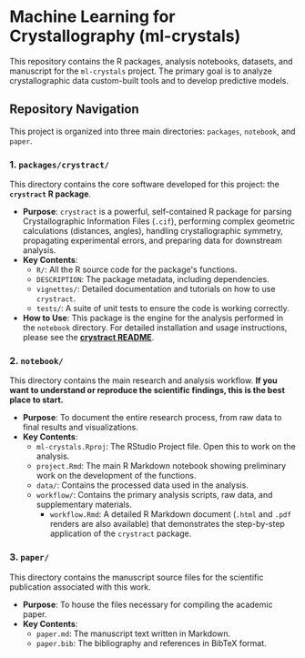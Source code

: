 # Machine Learning for Crystallography (ml-crystals)

This repository contains the R packages, analysis notebooks, datasets, and manuscript for the `ml-crystals`  project. The primary goal is to analyze crystallographic data custom-built tools and to develop predictive models.

## Repository Navigation

This project is organized into three main directories: `packages`, `notebook`, and `paper`.

### 1. `packages/crystract/`

This directory contains the core software developed for this project: the **`crystract` R package**.

*   **Purpose**: `crystract` is a powerful, self-contained R package for parsing Crystallographic Information Files (`.cif`), performing complex geometric calculations (distances, angles), handling crystallographic symmetry, propagating experimental errors, and preparing data for downstream analysis.
*   **Key Contents**:
    *   `R/`: All the R source code for the package's functions.
    *   `DESCRIPTION`: The package metadata, including dependencies.
    *   `vignettes/`: Detailed documentation and tutorials on how to use `crystract`.
    *   `tests/`: A suite of unit tests to ensure the code is working correctly.
*   **How to Use**: This package is the engine for the analysis performed in the `notebook` directory. For detailed installation and usage instructions, please see the **[crystract README](./packages/crystract/README.md)**.

### 2. `notebook/`

This directory contains the main research and analysis workflow. **If you want to understand or reproduce the scientific findings, this is the best place to start.**

*   **Purpose**: To document the entire research process, from raw data to final results and visualizations.
*   **Key Contents**:
    *   `ml-crystals.Rproj`: The RStudio Project file. Open this to work on the analysis.
    *   `project.Rmd`: The main R Markdown notebook showing preliminary work on the development of the functions.
    *   `data/`: Contains the processed data used in the analysis.
    *   `workflow/`: Contains the primary analysis scripts, raw data, and supplementary materials.
        *   `workflow.Rmd`: A detailed R Markdown document (`.html` and `.pdf` renders are also available) that demonstrates the step-by-step application of the `crystract` package.
### 3. `paper/`

This directory contains the manuscript source files for the scientific publication associated with this work.

*   **Purpose**: To house the files necessary for compiling the academic paper.
*   **Key Contents**:
    *   `paper.md`: The manuscript text written in Markdown.
    *   `paper.bib`: The bibliography and references in BibTeX format.
